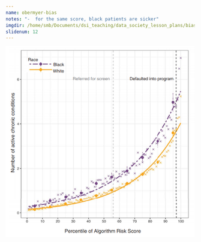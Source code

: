 ```yaml
---
name: obermyer-bias
notes: "-  for the same score, black patients are sicker"
imgdir: /home/smb/Documents/dsi_teaching/data_society_lesson_plans/biasimg
slidenum: 12
---
```

<img src=" img/obermyer-bias.png" />